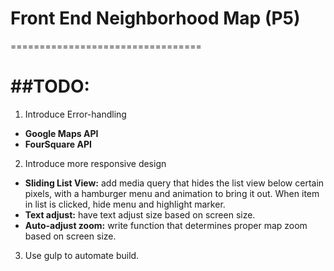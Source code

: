 # Front End Neighborhood Map (P5)
=================================

##TODO:
=======

1. Introduce Error-handling
  * **Google Maps API** 
  * **FourSquare API**

2. Introduce more responsive design
  * **Sliding List View:** add media query that hides the list view below certain pixels, with a hamburger menu and animation to bring it out. When item in list is clicked, hide menu and highlight marker.
  * **Text adjust:** have text adjust size based on screen size.
  * **Auto-adjust zoom:** write function that determines proper map zoom based on screen size.

3. Use gulp to automate build.
